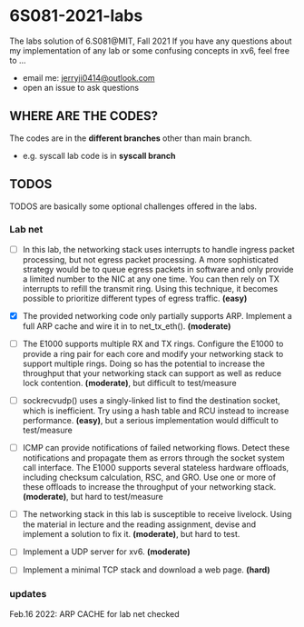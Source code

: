 # 6S081-2021-labs

The labs solution of 6.S081@MIT, Fall 2021
If you have any questions about my implementation of any lab or some confusing concepts in xv6, feel free to ...
- email me: jerryji0414@outlook.com
- open an issue to ask questions


## WHERE ARE THE CODES?

The codes are in the **different branches** other than main branch.
- e.g. syscall lab code is in **syscall branch**


## TODOS

TODOS are basically some optional challenges offered in the labs.

### Lab net

- [ ] In this lab, the networking stack uses interrupts to handle ingress packet processing, but not egress packet processing. A more sophisticated strategy would be to queue egress packets in software and only provide a limited number to the NIC at any one time. You can then rely on TX interrupts to refill the transmit ring. Using this technique, it becomes possible to prioritize different types of egress traffic. **(easy)**

- [x] The provided networking code only partially supports ARP. Implement a full ARP cache and wire it in to net_tx_eth(). **(moderate)**

- [ ] The E1000 supports multiple RX and TX rings. Configure the E1000 to provide a ring pair for each core and modify your networking stack to support multiple rings. Doing so has the potential to increase the throughput that your networking stack can support as well as reduce lock contention. **(moderate)**, but difficult to test/measure

- [ ] sockrecvudp() uses a singly-linked list to find the destination socket, which is inefficient. Try using a hash table and RCU instead to increase performance. **(easy)**, but a serious implementation would difficult to test/measure

- [ ] ICMP can provide notifications of failed networking flows. Detect these notifications and propagate them as errors through the socket system call interface.
The E1000 supports several stateless hardware offloads, including checksum calculation, RSC, and GRO. Use one or more of these offloads to increase the throughput of your networking stack. **(moderate)**, but hard to test/measure

- [ ] The networking stack in this lab is susceptible to receive livelock. Using the material in lecture and the reading assignment, devise and implement a solution to fix it. **(moderate)**, but hard to test.

- [ ] Implement a UDP server for xv6. **(moderate)**

- [ ] Implement a minimal TCP stack and download a web page. **(hard)**

### updates
Feb.16 2022: ARP CACHE for lab net checked
